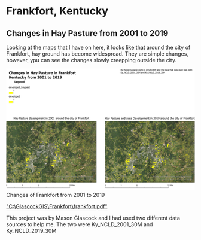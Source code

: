 # Frankfort, Kentucky

## Changes in Hay Pasture from 2001 to 2019 

Looking at the maps that I have on here, it looks like that around the city of Frankfort, hay ground has become widespread. They are simple changes, however, ypu can see the changes slowly creepping outside the city. 

![Changes from 2001 to 2019](frankfort.jpg)  
Changes of Frankfort from 2001 to 2019

["C:\GlascockGIS\Frankfort\frankfort.pdf"](frankfort.pdf)

This project was by Mason Glascock and I had used two different data sources to help me. The two were Ky_NCLD_2001_30M and Ky_NCLD_2019_30M 
